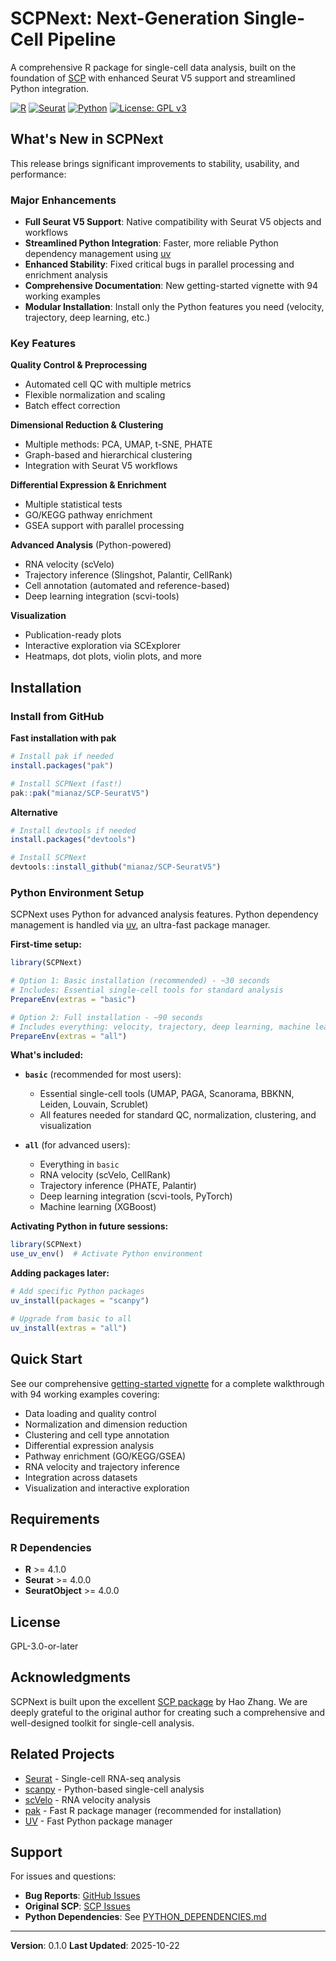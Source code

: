# SCPNext: Next-Generation Single-Cell Pipeline

A comprehensive R package for single-cell data analysis, built on the foundation of [SCP](https://github.com/zhanghao-njmu/SCP) with enhanced Seurat V5 support and streamlined Python integration.

[![R](https://img.shields.io/badge/R-%3E%3D4.1.0-blue.svg)](https://www.r-project.org/)
[![Seurat](https://img.shields.io/badge/Seurat-%3E%3D4.2.0-green.svg)](https://satijalab.org/seurat/)
[![Python](https://img.shields.io/badge/Python-3.10--3.13-blue.svg)](https://www.python.org/)
[![License: GPL v3](https://img.shields.io/badge/License-GPLv3-blue.svg)](https://www.gnu.org/licenses/gpl-3.0)

## What's New in SCPNext

This release brings significant improvements to stability, usability, and performance:

### Major Enhancements

- **Full Seurat V5 Support**: Native compatibility with Seurat V5 objects and workflows
- **Streamlined Python Integration**: Faster, more reliable Python dependency management using [uv](https://docs.astral.sh/uv/)
- **Enhanced Stability**: Fixed critical bugs in parallel processing and enrichment analysis
- **Comprehensive Documentation**: New getting-started vignette with 94 working examples
- **Modular Installation**: Install only the Python features you need (velocity, trajectory, deep learning, etc.)

### Key Features

**Quality Control & Preprocessing**
- Automated cell QC with multiple metrics
- Flexible normalization and scaling
- Batch effect correction

**Dimensional Reduction & Clustering**
- Multiple methods: PCA, UMAP, t-SNE, PHATE
- Graph-based and hierarchical clustering
- Integration with Seurat V5 workflows

**Differential Expression & Enrichment**
- Multiple statistical tests
- GO/KEGG pathway enrichment
- GSEA support with parallel processing

**Advanced Analysis** (Python-powered)
- RNA velocity (scVelo)
- Trajectory inference (Slingshot, Palantir, CellRank)
- Cell annotation (automated and reference-based)
- Deep learning integration (scvi-tools)

**Visualization**
- Publication-ready plots
- Interactive exploration via SCExplorer
- Heatmaps, dot plots, violin plots, and more

## Installation

### Install from GitHub

**Fast installation with pak**

```r
# Install pak if needed
install.packages("pak")

# Install SCPNext (fast!)
pak::pak("mianaz/SCP-SeuratV5")
```

**Alternative**

```r
# Install devtools if needed
install.packages("devtools")

# Install SCPNext
devtools::install_github("mianaz/SCP-SeuratV5")
```

### Python Environment Setup

SCPNext uses Python for advanced analysis features. Python dependency management is handled via [uv](https://docs.astral.sh/uv/), an ultra-fast package manager.

**First-time setup:**

```r
library(SCPNext)

# Option 1: Basic installation (recommended) - ~30 seconds
# Includes: Essential single-cell tools for standard analysis
PrepareEnv(extras = "basic")

# Option 2: Full installation - ~90 seconds
# Includes everything: velocity, trajectory, deep learning, machine learning
PrepareEnv(extras = "all")
```

**What's included:**

- **`basic`** (recommended for most users):
  - Essential single-cell tools (UMAP, PAGA, Scanorama, BBKNN, Leiden, Louvain, Scrublet)
  - All features needed for standard QC, normalization, clustering, and visualization

- **`all`** (for advanced users):
  - Everything in `basic`
  - RNA velocity (scVelo, CellRank)
  - Trajectory inference (PHATE, Palantir)
  - Deep learning integration (scvi-tools, PyTorch)
  - Machine learning (XGBoost)

**Activating Python in future sessions:**

```r
library(SCPNext)
use_uv_env()  # Activate Python environment
```

**Adding packages later:**

```r
# Add specific Python packages
uv_install(packages = "scanpy")

# Upgrade from basic to all
uv_install(extras = "all")
```

## Quick Start

See our comprehensive [getting-started vignette](vignettes/getting-started.Rmd) for a complete walkthrough with 94 working examples covering:

- Data loading and quality control
- Normalization and dimension reduction
- Clustering and cell type annotation
- Differential expression analysis
- Pathway enrichment (GO/KEGG/GSEA)
- RNA velocity and trajectory inference
- Integration across datasets
- Visualization and interactive exploration


## Requirements

### R Dependencies
- **R** >= 4.1.0
- **Seurat** >= 4.0.0
- **SeuratObject** >= 4.0.0

## License

GPL-3.0-or-later

## Acknowledgments

SCPNext is built upon the excellent [SCP package](https://github.com/zhanghao-njmu/SCP) by Hao Zhang. We are deeply grateful to the original author for creating such a comprehensive and well-designed toolkit for single-cell analysis.


## Related Projects

- [Seurat](https://satijalab.org/seurat/) - Single-cell RNA-seq analysis
- [scanpy](https://scanpy.readthedocs.io/) - Python-based single-cell analysis
- [scVelo](https://scvelo.readthedocs.io/) - RNA velocity analysis
- [pak](https://pak.r-lib.org/) - Fast R package manager (recommended for installation)
- [UV](https://docs.astral.sh/uv/) - Fast Python package manager

## Support

For issues and questions:
- **Bug Reports**: [GitHub Issues](https://github.com/mianaz/SCP-SeuratV5/issues)
- **Original SCP**: [SCP Issues](https://github.com/zhanghao-njmu/SCP/issues)
- **Python Dependencies**: See [PYTHON_DEPENDENCIES.md](PYTHON_DEPENDENCIES.md)

---

**Version**: 0.1.0
**Last Updated**: 2025-10-22
